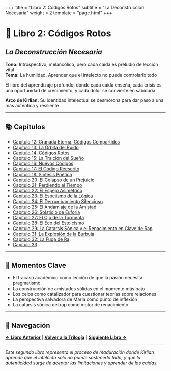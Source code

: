 +++
title = "Libro 2: Códigos Rotos"
subtitle = "La Deconstrucción Necesaria"
weight = 2
template = "page.html"
+++

# 🌊 Libro 2: Códigos Rotos
## *La Deconstrucción Necesaria*

**Tono:** Introspectivo, melancólico, pero cada caída es preludio de lección vital  
**Tema:** La humildad. Aprender que el intelecto no puede controlarlo todo

El libro del aprendizaje profundo, donde cada caída enseña, cada crisis es una oportunidad de crecimiento, y cada dolor se convierte en sabiduría.

**Arco de Kirlian:** Su identidad intelectual se desmorona para dar paso a una más auténtica y resiliente

---

## 📚 Capítulos

- [Capítulo 12: Granada Eterna, Códigos Compartidos](capitulo12-granada-eterna-codigos-compartidos/)
- [Capítulo 13: La Órbita del Ruido](capitulo13-la-orbita-del-ruido/)
- [Capítulo 14: Códigos Rotos](capitulo14-codigos-rotos/)
- [Capítulo 15: La Traición del Sueño](capitulo15-la-traicion-del-sueño/)
- [Capítulo 16: Nuevos Códigos](capitulo16-nuevos-codigos/)
- [Capítulo 17: El Código Reescrito](capitulo17-el-codigo-reescrito/)
- [Capítulo 18: Síntesis Poética](capitulo18-sintesis-poetica/)
- [Capítulo 20: El Colapso de un Prejuicio](capitulo20-el-colapso-de-un-prejuicio/)
- [Capítulo 21: Perdiendo el Tiempo](capitulo21-perdiendo-el-tiempo/)
- [Capítulo 22: El Espejo Asimétrico](capitulo22-el-espejo-asimetrico/)
- [Capítulo 23: El Espejismo de la Lógica](capitulo23-el-espejismo-de-la-logica/)
- [Capítulo 24: El Derrumbamiento Silencioso](capitulo24-el-derrumbe-silencioso/)
- [Capítulo 25: El Andamiaje de la Amistad](capitulo25-el-andamiaje-de-la-amistad/)
- [Capítulo 26: Solsticio de Euforia](capitulo26-solsticio-de-euforia/)
- [Capítulo 27: El Ojo de la Tormenta](capitulo27-el-ojo-de-la-tormenta/)
- [Capítulo 28: El Eco del Estoicismo](capitulo28-el-eco-del-estoicismo/)
- [Capítulo 29: La Catarsis Sónica y el Renacimiento en Clave de Rap](capitulo29-la-catarsis-sonica-y-el-renacimiento-en-clave-de-rap/)
- [Capítulo 31: La Explosión de la Burbuja](capitulo31-la-explosión-de-la-burbuja/)
- [Capítulo 32: La Fuga de Ra](capitulo32-la-fuga-de-ra/)
- [Capítulo 33](capitulo33/)

---

## 🎯 Momentos Clave

- El fracaso académico como lección de que la pasión necesita pragmatismo
- La construcción de amistades sólidas en el momento más bajo
- Los celos como catalizador para cuestionar teorías sobre relaciones
- La perspectiva salvadora de Marla como punto de inflexión
- La catarsis sónica del rap como motor de renacimiento

---

## 🔗 Navegación

**[← Libro Anterior](../libro1-viernes-interior/)** | **[Volver a la Trilogía](../)** | **[Siguiente Libro →](../libro3-busqueda-timon/)**

---

*Este segundo libro representa el proceso de maduración donde Kirlian aprende que el intelecto solo no puede sostenerlo todo, y que la autenticidad surge de aceptar las limitaciones y aprender de las caídas.*
